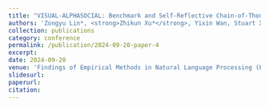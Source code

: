 ```yaml
---
title: "VISUAL-ALPHASOCIAL: Benchmark and Self-Reflective Chain-of-Thought Generation for Visual Social Commonsense Reasoning"
authors: 'Zongyu Lin*, <strong>Zhikun Xu*</strong>, Yixin Wan, Stuart X. Yao, Xiaohan Song, Tsung-Han Lin, Selina Song, Pranav Subbaraman, Kai-Wei Chang, Yizhou Sun'
collection: publications
category: conference
permalink: /publication/2024-09-20-paper-4
excerpt: 
date: 2024-09-20
venue: 'Findings of Empirical Methods in Natural Language Processing (EMNLP)'
slidesurl: 
paperurl: 
citation: 
---
```


